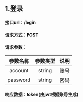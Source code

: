 ## 1.登录
#### 接口url：/login
#### 请求方式：POST
#### 请求参数：
|   参数名称   |   参数类型   | 说明 |
|:--------:|:--------:|:--:|
| account  | 	string  | 账号 |
| password |	string	| 密码 |
#### 响应数据：token(由jwt根据账号生成)


